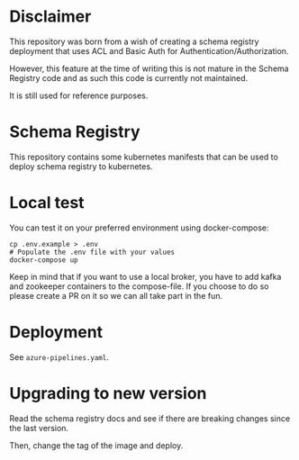 # Disclaimer

This repository was born from a wish of creating a schema registry deployment that uses ACL and Basic Auth for Authentication/Authorization.

However, this feature at the time of writing this is not mature in the Schema Registry code and as such this code is currently not maintained.

It is still used for reference purposes.

# Schema Registry

This repository contains some kubernetes manifests that can be used to deploy schema registry to kubernetes.

# Local test

You can test it on your preferred environment using docker-compose:

```
cp .env.example > .env
# Populate the .env file with your values
docker-compose up
```

Keep in mind that if you want to use a local broker, you have to add kafka and zookeeper containers to the compose-file.
If you choose to do so please create a PR on it so we can all take part in the fun.

# Deployment

See `azure-pipelines.yaml`.

# Upgrading to new version

Read the schema registry docs and see if there are breaking changes since the last version.

Then, change the tag of the image and deploy.
